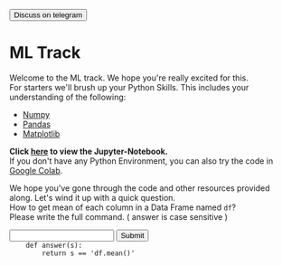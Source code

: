 <a href='https://t.me/ml_code_for_100_days'><button>Discuss on telegram</button></a>
# ML Track
Welcome to the ML track. We hope you're really excited for this.  
For starters we'll brush up your Python Skills. This includes your understanding of the following:  

- [Numpy](https://numpy.org/)  
- [Pandas](https://pandas.pydata.org/)  
- [Matplotlib](https://matplotlib.org/)  

**Click [here](https://github.com/kabirnagpal/SoA-ML-14/blob/master/week%201.ipynb) to view the Jupyter-Notebook.**   
If you don't have any Python Environment, you can also try the code in [Google Colab](https://colab.research.google.com/).  


We hope you've gone through the code and other resources provided along. Let's wind it up with a quick question.  
How to get mean of each column in a Data Frame named `df`?    
Please write the full command. ( answer is case sensitive )    

<form method='POST'>  
  <input name='answer'>  
  <input type='submit' value='Submit'>  
  <code class='code_checker'>  
    def answer(s):  
        return s == 'df.mean()'  
  </code>  
</form>  
